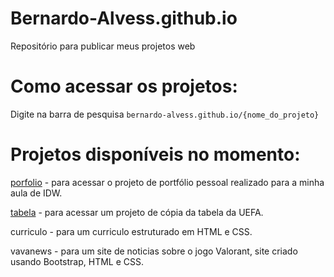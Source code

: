 # Bernardo-Alvess.github.io

Repositório para publicar meus projetos web

# Como acessar os projetos:

Digite na barra de pesquisa `bernardo-alvess.github.io/{nome_do_projeto}`

# Projetos disponíveis no momento:

[porfolio](bernardo-alvess.github.io/portfolio) - para acessar o projeto de portfólio pessoal realizado para a minha aula de IDW.

[tabela](bernardo-alvess.github.io/tabela) - para acessar um projeto de cópia da tabela da UEFA.

curriculo - para um curriculo estruturado em HTML e CSS.

vavanews - para um site de noticias sobre o jogo Valorant, site criado usando Bootstrap, HTML e CSS.
